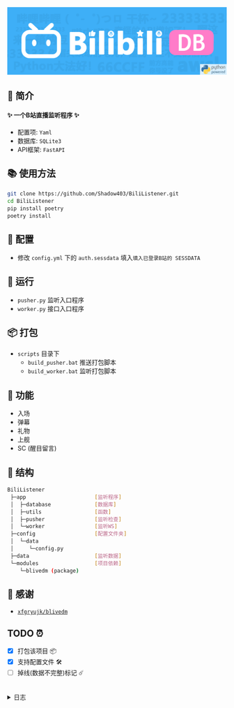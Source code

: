 <div align="center">
<a href="https://github.com/Shadow403/BiliListener">
  <img src="./image/logo.png"alt="LOGO">
</a>
</div>

## 📖 简介
#### ✨ 一个B站直播监听程序 ✨
- 配置项: `Yaml`
- 数据库: `SQLite3`
- API框架: `FastAPI`

## 📚 使用方法
```bash
git clone https://github.com/Shadow403/BiliListener.git
cd BiliListener
pip install poetry
poetry install
```

## 📝 配置
- 修改 `config.yml` 下的 `auth.sessdata` 填入`填入已登录B站的 SESSDATA`

## 🍻 运行
- `pusher.py` 监听入口程序
- `worker.py` 接口入口程序

## 📦 打包
- `scripts` 目录下
  - `build_pusher.bat` 推送打包脚本
  - `build_worker.bat` 监听打包脚本

## 🎯 功能
- 入场
- 弹幕
- 礼物
- 上舰
- SC (醒目留言)

## 🧱 结构
```bash
BiliListener
 ├─app                      [监听程序]
 │  ├─database              [数据库]
 │  ├─utils                 [函数]
 │  ├─pusher                [监听检查]
 │  └─worker                [监听WS]
 ├─config                   [配置文件夹]
 │  └─data
 │     └─config.py
 ├─data                     [监听数据]
 └─modules                  [项目依赖]
    └─blivedm (package)
```

## 💖 感谢
- [`xfgryujk/blivedm`](https://github.com/xfgryujk/blivedm)


## TODO ⏰

- [x] 打包该项目 📦
- [x] 支持配置文件 🛠️
- [ ] 掉线(数据不完整)标记 ☄️

<br>

<details>
<summary> 日志 </summary>

- `v0.1.0` 🎉 创世提交
- `v0.1.1` 🧱 监听异步支持
- `v0.1.2` ⚡ 接口优化
- `v0.1.3` ⚡ `ws` 断线重连后记录的数据恢复 | 添加 `ws` `LIKE_V3_UPDATE`
- `v0.1.4` ✨ 添加更多记录的数据 `config.json`
- `v0.1.5` ✨ 整体重构
- `v0.1.6` 📦 打包该项目 🐍 修复数据库 `Bugs`
- `v0.1.7` 🛠️ 支持配置文件
- `v0.1.8` 🛠️ 支持更多配置项 🐍 修复数据库 `commit.handle` `Bugs`
